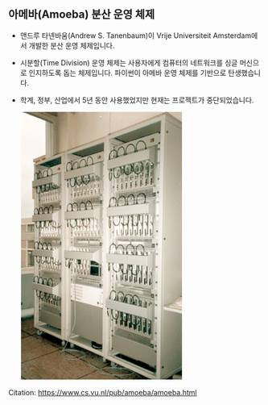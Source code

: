 ## 아메바(Amoeba) 분산 운영 체제

* 앤드루 타넨바움(Andrew S. Tanenbaum)이 Vrije Universiteit Amsterdam에서 개발한 분산 운영 체제입니다. 

* 시분할(Time Division) 운영 체제는 사용자에게 컴퓨터의 네트워크를 싱글 머신으로 인지하도록 돕는 체제입니다. 파이썬이 아메바 운영 체제를 기반으로 탄생했습니다. 

* 학계, 정부, 산업에서 5년 동안 사용했었지만 현재는 프로젝트가 중단되었습니다.

  

  ![](0910_Amoeba.assets/V8-SPARC.png)



Citation: https://www.cs.vu.nl/pub/amoeba/amoeba.html